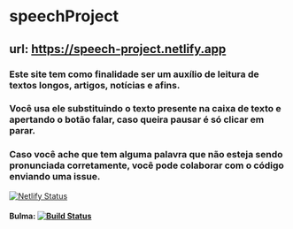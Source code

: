 # speechProject


## url: https://speech-project.netlify.app

### Este site tem como finalidade ser um auxílio de leitura de textos longos, artigos, notícias e afins.
### Você usa ele substituindo o texto presente na caixa de texto e apertando o botão falar, caso queira pausar é só clicar em parar.
### Caso você ache que tem alguma palavra que não esteja sendo pronunciada corretamente, você pode colaborar com o código enviando uma issue.

[![Netlify Status](https://api.netlify.com/api/v1/badges/dcbd1d9b-32c6-44ae-9255-b32d5a7b053c/deploy-status)](https://app.netlify.com/sites/speech-project/deploys)
#### Bulma: [![Build Status](https://travis-ci.org/jgthms/bulma.svg?branch=master)](https://travis-ci.org/jgthms/bulma)